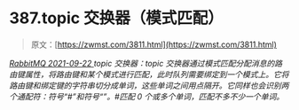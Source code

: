<!--yml
category: 未分类
date: 0001-01-01 00:00:00
-->

# 387.topic 交换器（模式匹配）

> 原文：[https://zwmst.com/3811.html](https://zwmst.com/3811.html)

   [ *RabbitMQ* ](https://zwmst.com/rabbitmq)*[ <time datetime="2021-09-23T01:02:25+08:00"> 2021-09-22 </time> ](https://zwmst.com/3811.html)  topic 交换器：topic 交换器通过模式匹配分配消息的路由键属性，将路由键和某个模式进行匹配，此时队列需要绑定到一个模式上。它将路由键和绑定键的字符串切分成单词，这些单词之间用点隔开。它同样也会识别两个通配符：符号“#”和符号“”。#匹配 0 个或多个单词，匹配不多不少一个单词。*